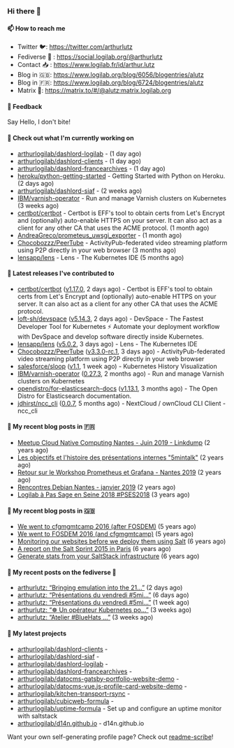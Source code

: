 ### Hi there 👋

#### 📫 How to reach me

- Twitter 🐦: https://twitter.com/arthurlutz
- Fediverse 🐘 : https://social.logilab.org/@arthurlutz
- Contact 📥 : https://www.logilab.fr/id/arthur.lutz
- Blog in 🇬🇧: https://www.logilab.org/blog/6056/blogentries/alutz
- Blog in 🇫🇷: https://www.logilab.org/blog/6724/blogentries/alutz
- Matrix 💬: https://matrix.to/#/@alutz:matrix.logilab.org

#### 💬 Feedback

Say Hello, I don't bite!

#### 👷 Check out what I'm currently working on

- [arthurlogilab/dashlord-logilab](https://github.com/arthurlogilab/dashlord-logilab) -  (1 day ago)
- [arthurlogilab/dashlord-clients](https://github.com/arthurlogilab/dashlord-clients) -  (1 day ago)
- [arthurlogilab/dashlord-francearchives](https://github.com/arthurlogilab/dashlord-francearchives) -  (1 day ago)
- [heroku/python-getting-started](https://github.com/heroku/python-getting-started) - Getting Started with Python on Heroku. (2 days ago)
- [arthurlogilab/dashlord-siaf](https://github.com/arthurlogilab/dashlord-siaf) -  (2 weeks ago)
- [IBM/varnish-operator](https://github.com/IBM/varnish-operator) - Run and manage Varnish clusters on Kubernetes (3 weeks ago)
- [certbot/certbot](https://github.com/certbot/certbot) - Certbot is EFF&#39;s tool to obtain certs from Let&#39;s Encrypt and (optionally) auto-enable HTTPS on your server.  It can also act as a client for any other CA that uses the ACME protocol. (1 month ago)
- [AndreaGreco/prometeus_uwsgi_exporter](https://github.com/AndreaGreco/prometeus_uwsgi_exporter) -  (1 month ago)
- [Chocobozzz/PeerTube](https://github.com/Chocobozzz/PeerTube) - ActivityPub-federated video streaming platform using P2P directly in your web browser (3 months ago)
- [lensapp/lens](https://github.com/lensapp/lens) - Lens - The Kubernetes IDE (5 months ago)


#### 🔭 Latest releases I've contributed to

- [certbot/certbot](https://github.com/certbot/certbot) ([v1.17.0](https://github.com/certbot/certbot/releases/tag/v1.17.0), 2 days ago) - Certbot is EFF&#39;s tool to obtain certs from Let&#39;s Encrypt and (optionally) auto-enable HTTPS on your server.  It can also act as a client for any other CA that uses the ACME protocol.
- [loft-sh/devspace](https://github.com/loft-sh/devspace) ([v5.14.3](https://github.com/loft-sh/devspace/releases/tag/v5.14.3), 2 days ago) - DevSpace - The Fastest Developer Tool for Kubernetes ⚡ Automate your deployment workflow with DevSpace and develop software directly inside Kubernetes.
- [lensapp/lens](https://github.com/lensapp/lens) ([v5.0.2](https://github.com/lensapp/lens/releases/tag/v5.0.2), 3 days ago) - Lens - The Kubernetes IDE
- [Chocobozzz/PeerTube](https://github.com/Chocobozzz/PeerTube) ([v3.3.0-rc.1](https://github.com/Chocobozzz/PeerTube/releases/tag/v3.3.0-rc.1), 3 days ago) - ActivityPub-federated video streaming platform using P2P directly in your web browser
- [salesforce/sloop](https://github.com/salesforce/sloop) ([v1.1](https://github.com/salesforce/sloop/releases/tag/v1.1), 1 week ago) - Kubernetes History Visualization
- [IBM/varnish-operator](https://github.com/IBM/varnish-operator) ([0.27.3](https://github.com/IBM/varnish-operator/releases/tag/0.27.3), 2 months ago) - Run and manage Varnish clusters on Kubernetes
- [opendistro/for-elasticsearch-docs](https://github.com/opendistro/for-elasticsearch-docs) ([v1.13.1](https://github.com/opendistro/for-elasticsearch-docs/releases/tag/v1.13.1), 3 months ago) - The Open Distro for Elasticsearch documentation.
- [jdhirst/ncc_cli](https://github.com/jdhirst/ncc_cli) ([0.0.7](https://github.com/jdhirst/ncc_cli/releases/tag/0.0.7), 5 months ago) - NextCloud  / ownCloud CLI Client - ncc_cli

#### 📜 My recent blog posts in 🇫🇷

- [Meetup Cloud Native Computing Nantes - Juin 2019 - Linkdump](https://www.logilab.org/blogentry/10132594) (2 years ago)
- [Les objectifs et l&#39;histoire des présentations internes &#34;5mintalk&#34;](https://www.logilab.org/blogentry/10131689) (2 years ago)
- [Retour sur le Workshop Prometheus et Grafana - Nantes 2019](https://www.logilab.org/blogentry/10131299) (2 years ago)
- [Rencontres Debian Nantes - janvier 2019](https://www.logilab.org/blogentry/10131004) (2 years ago)
- [Logilab à Pas Sage en Seine 2018 #PSES2018](https://www.logilab.org/blogentry/10128951) (3 years ago)

#### 📜 My recent blog posts in 🇬🇧

- [We went to cfgmgmtcamp 2016 (after FOSDEM)](https://www.logilab.org/blogentry/4253513) (5 years ago)
- [We went to FOSDEM 2016 (and cfgmgmtcamp)](https://www.logilab.org/blogentry/4253406) (5 years ago)
- [Monitoring our websites before we deploy them using Salt](https://www.logilab.org/blogentry/288175) (6 years ago)
- [A report on the Salt Sprint 2015 in Paris](https://www.logilab.org/blogentry/288007) (6 years ago)
- [Generate stats from your SaltStack infrastructure](https://www.logilab.org/blogentry/283815) (6 years ago)

#### 📜 My recent posts on the fediverse 🐘

- [arthurlutz: “Bringing emulation into the 21…”](https://social.logilab.org/@arthurlutz/106533490039812224) (2 days ago)
- [arthurlutz: “Présentations du vendredi #5mi…”](https://social.logilab.org/@arthurlutz/106511288713918252) (6 days ago)
- [arthurlutz: “Présentations du vendredi #5mi…”](https://social.logilab.org/@arthurlutz/106471654872056034) (1 week ago)
- [arthurlutz: “☸️  Un opérateur Kubernetes po…”](https://social.logilab.org/@arthurlutz/106392968807200458) (3 weeks ago)
- [arthurlutz: “Atelier #BlueHats …”](https://social.logilab.org/@arthurlutz/106391498872523388) (3 weeks ago)

#### 🌱 My latest projects

- [arthurlogilab/dashlord-clients](https://github.com/arthurlogilab/dashlord-clients) - 
- [arthurlogilab/dashlord-siaf](https://github.com/arthurlogilab/dashlord-siaf) - 
- [arthurlogilab/dashlord-logilab](https://github.com/arthurlogilab/dashlord-logilab) - 
- [arthurlogilab/dashlord-francearchives](https://github.com/arthurlogilab/dashlord-francearchives) - 
- [arthurlogilab/datocms-gatsby-portfolio-website-demo](https://github.com/arthurlogilab/datocms-gatsby-portfolio-website-demo) - 
- [arthurlogilab/datocms-vue.js-profile-card-website-demo](https://github.com/arthurlogilab/datocms-vue.js-profile-card-website-demo) - 
- [arthurlogilab/kitchen-transport-rsync](https://github.com/arthurlogilab/kitchen-transport-rsync) - 
- [arthurlogilab/cubicweb-formula](https://github.com/arthurlogilab/cubicweb-formula) - 
- [arthurlogilab/uptime-formula](https://github.com/arthurlogilab/uptime-formula) -  Set up and configure an uptime monitor with saltstack
- [arthurlogilab/d14n.github.io](https://github.com/arthurlogilab/d14n.github.io) - d14n.github.io



Want your own self-generating profile page? Check out [readme-scribe](https://github.com/muesli/readme-scribe)!
